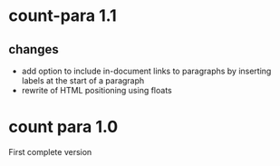 # count-para 1.1

## changes

- add option to include in-document links to paragraphs by inserting labels at the start of a paragraph
- rewrite of HTML positioning using floats

# count para 1.0

First complete version